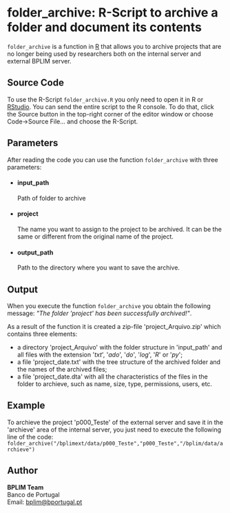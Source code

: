 # folder_archive: R-Script to archive a folder and document its contents

`folder_archive` is a function in [R](https://www.r-project.org/) that allows you to archive projects that are no longer being used by researchers both on the internal server and external BPLIM server.

## Source Code

To use the R-Script `folder_archive.R` you only need to open it in R or [RStudio](https://rstudio.com/). You can send the entire script to the R console. To do that, click the Source button in the top-right corner of the editor window or choose Code→Source File... and choose the R-Script. 

## Parameters

After reading the code you can use the function `folder_archive` with three parameters:

- #### input_path
  Path of folder to archive
  
- #### project
  The name you want to assign to the project to be archived. It can be the same or different from the original name of the project.
  
- #### output_path
  Path to the directory where you want to save the archive.

## Output 

When you execute the function `folder_archive` you obtain the following message: *"The folder 'project' has been successfully archived!"*.

As a result of the function it is created a zip-file 'project_Arquivo.zip' which contains three elements:

- a directory 'project_Arquivo' with the folder structure in 'input_path' and all files with the extension '*txt*', '*ado*', '*do*', '*log*', '*R*' or '*py*';
- a file 'project_date.txt' with the tree structure of the archived folder and the names of the archived files;
- a file 'project_date.dta' with all the characteristics of the files in the folder to archieve, such as name, size, type, permissions, users, etc.
 
## Example 

To archieve the project 'p000_Teste' of the external server and save it in the 'archieve' area of the internal server, you just need to execute the following line of the code: 
`folder_archive("/bplimext/data/p000_Teste","p000_Teste","/bplim/data/archieve")`

## Author

**BPLIM Team**
<br>Banco de Portugal
<br>Email: bplim@bportugal.pt

